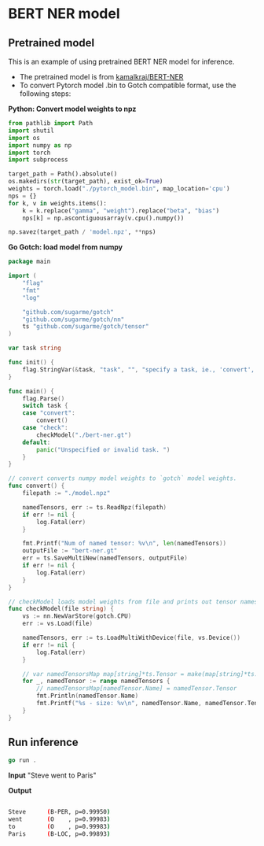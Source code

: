 # BERT NER model


## Pretrained model

This is an example of using pretrained BERT NER model for inference.

- The pretrained model is from [kamalkraj/BERT-NER](https://github.com/kamalkraj/BERT-NER)
- To convert Pytorch model .bin to Gotch compatible format, use the following steps:

**Python: Convert model weights to npz**

```python
from pathlib import Path
import shutil
import os
import numpy as np
import torch
import subprocess

target_path = Path().absolute()
os.makedirs(str(target_path), exist_ok=True)
weights = torch.load("./pytorch_model.bin", map_location='cpu')
nps = {}
for k, v in weights.items():
    k = k.replace("gamma", "weight").replace("beta", "bias")
    nps[k] = np.ascontiguousarray(v.cpu().numpy())

np.savez(target_path / 'model.npz', **nps)
```

**Go Gotch: load model from numpy**

```go
package main

import (
	"flag"
	"fmt"
	"log"

	"github.com/sugarme/gotch"
	"github.com/sugarme/gotch/nn"
	ts "github.com/sugarme/gotch/tensor"
)

var task string

func init() {
	flag.StringVar(&task, "task", "", "specify a task, ie., 'convert', 'check'")
}

func main() {
	flag.Parse()
	switch task {
	case "convert":
		convert()
	case "check":
		checkModel("./bert-ner.gt")
	default:
		panic("Unspecified or invalid task. ")
	}
}

// convert converts numpy model weights to `gotch` model weights.
func convert() {
	filepath := "./model.npz"

	namedTensors, err := ts.ReadNpz(filepath)
	if err != nil {
		log.Fatal(err)
	}

	fmt.Printf("Num of named tensor: %v\n", len(namedTensors))
	outputFile := "bert-ner.gt"
	err = ts.SaveMultiNew(namedTensors, outputFile)
	if err != nil {
		log.Fatal(err)
	}
}

// checkModel loads model weights from file and prints out tensor names.
func checkModel(file string) {
	vs := nn.NewVarStore(gotch.CPU)
	err := vs.Load(file)

	namedTensors, err := ts.LoadMultiWithDevice(file, vs.Device())
	if err != nil {
		log.Fatal(err)
	}

	// var namedTensorsMap map[string]*ts.Tensor = make(map[string]*ts.Tensor, 0)
	for _, namedTensor := range namedTensors {
		// namedTensorsMap[namedTensor.Name] = namedTensor.Tensor
		fmt.Println(namedTensor.Name)
		fmt.Printf("%s - size: %v\n", namedTensor.Name, namedTensor.Tensor.MustSize())
	}
}
```

## Run inference

```go
go run .
```

**Input**
"Steve went to Paris"

**Output**

```bash

Steve      (B-PER, p=0.99950)
went       (O    , p=0.99983)
to         (O    , p=0.99983)
Paris      (B-LOC, p=0.99893)

```

